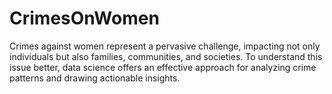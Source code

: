 # CrimesOnWomen
Crimes against women represent a pervasive challenge, impacting not only individuals but also families, communities, and societies. To understand this issue better, data science offers an effective approach for analyzing crime patterns and drawing actionable insights. 
